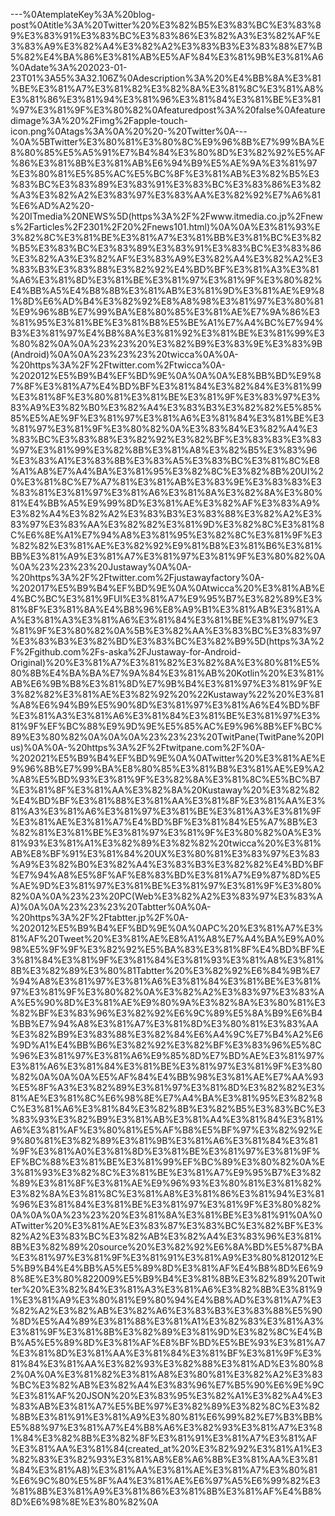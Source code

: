 ---%0AtemplateKey%3A%20blog-post%0Atitle%3A%20Twitter%20%E3%82%B5%E3%83%BC%E3%83%89%E3%83%91%E3%83%BC%E3%83%86%E3%82%A3%E3%82%AF%E3%83%A9%E3%82%A4%E3%82%A2%E3%83%B3%E3%83%88%E7%B5%82%E4%BA%86%E3%81%AB%E5%AF%84%E3%81%9B%E3%81%A6%0Adate%3A%202023-01-23T01%3A55%3A32.106Z%0Adescription%3A%20%E4%BB%8A%E3%81%BE%E3%81%A7%E3%81%82%E3%82%8A%E3%81%8C%E3%81%A8%E3%81%86%E3%81%94%E3%81%96%E3%81%84%E3%81%BE%E3%81%97%E3%81%9F%E3%80%82%0Afeaturedpost%3A%20false%0Afeaturedimage%3A%20%2Fimg%2Fapple-touch-icon.png%0Atags%3A%0A%20%20-%20Twitter%0A---%0A%5BTwitter%E3%80%81%E3%80%8C%E9%96%8B%E7%99%BA%E8%80%85%E5%A5%91%E7%B4%84%E3%80%8D%E3%82%92%E5%AF%86%E3%81%8B%E3%81%AB%E6%94%B9%E5%AE%9A%E3%81%97%E3%80%81%E5%85%AC%E5%BC%8F%E3%81%AB%E3%82%B5%E3%83%BC%E3%83%89%E3%83%91%E3%83%BC%E3%83%86%E3%82%A3%E3%82%A2%E3%83%97%E3%83%AA%E3%82%92%E7%A6%81%E6%AD%A2%20-%20ITmedia%20NEWS%5D(https%3A%2F%2Fwww.itmedia.co.jp%2Fnews%2Farticles%2F2301%2F20%2Fnews101.html)%0A%0A%E3%81%93%E3%82%8C%E3%81%BE%E3%81%A7%E3%81%BB%E3%81%BC%E3%82%B5%E3%83%BC%E3%83%89%E3%83%91%E3%83%BC%E3%83%86%E3%82%A3%E3%82%AF%E3%83%A9%E3%82%A4%E3%82%A2%E3%83%B3%E3%83%88%E3%82%92%E4%BD%BF%E3%81%A3%E3%81%A6%E3%81%8D%E3%81%BE%E3%81%97%E3%81%9F%E3%80%82%E4%BB%A5%E4%B8%8B%E3%81%AB%E3%81%9D%E3%81%AE%E9%81%8D%E6%AD%B4%E3%82%92%E8%A8%98%E3%81%97%E3%80%81%E9%96%8B%E7%99%BA%E8%80%85%E3%81%AE%E7%9A%86%E3%81%95%E3%81%BE%E3%81%B8%E5%BE%A1%E7%A4%BC%E7%94%B3%E3%81%97%E4%B8%8A%E3%81%92%E3%81%BE%E3%81%99%E3%80%82%0A%0A%23%23%20%E3%82%B9%E3%83%9E%E3%83%9B(Android)%0A%0A%23%23%23%20twicca%0A%0A-%20https%3A%2F%2Ftwitter.com%2Ftwicca%0A-%202012%E5%B9%B4%EF%BD%9E%0A%0A%0A%E8%BB%BD%E9%87%8F%E3%81%A7%E4%BD%BF%E3%81%84%E3%82%84%E3%81%99%E3%81%8F%E3%80%81%E3%81%BE%E3%81%9F%E3%83%97%E3%83%A9%E3%82%B0%E3%82%A4%E3%83%B3%E3%82%82%E5%85%85%E5%AE%9F%E3%81%97%E3%81%A6%E3%81%84%E3%81%BE%E3%81%97%E3%81%9F%E3%80%82%0A%E3%83%84%E3%82%A4%E3%83%BC%E3%83%88%E3%82%92%E3%82%BF%E3%83%83%E3%83%97%E3%81%99%E3%82%8B%E3%81%A8%E3%82%B5%E3%83%96%E3%83%A1%E3%83%8B%E3%83%A5%E3%83%BC%E3%81%8C%E8%A1%A8%E7%A4%BA%E3%81%95%E3%82%8C%E3%82%8B%20UI%20%E3%81%8C%E7%A7%81%E3%81%AB%E3%83%9E%E3%83%83%E3%83%81%E3%81%97%E3%81%A6%E3%81%8A%E3%82%8A%E3%80%81%E4%BB%A5%E9%99%8D%E3%81%AE%E3%82%AF%E3%83%A9%E3%82%A4%E3%82%A2%E3%83%B3%E3%83%88%E3%82%A2%E3%83%97%E3%83%AA%E3%82%82%E3%81%9D%E3%82%8C%E3%81%8C%E6%8E%A1%E7%94%A8%E3%81%95%E3%82%8C%E3%81%9F%E3%82%82%E3%81%AE%E3%82%92%E9%81%B8%E3%81%B6%E3%81%BB%E3%81%A9%E3%81%A7%E3%81%97%E3%81%9F%E3%80%82%0A%0A%23%23%23%20Justaway%0A%0A-%20https%3A%2F%2Ftwitter.com%2Fjustawayfactory%0A-%202017%E5%B9%B4%EF%BD%9E%0A%0Atwicca%20%E3%81%AB%E4%BC%BC%E3%81%9FUI%E3%81%A7%E9%95%B7%E3%82%89%E3%81%8F%E3%81%8A%E4%B8%96%E8%A9%B1%E3%81%AB%E3%81%AA%E3%81%A3%E3%81%A6%E3%81%84%E3%81%BE%E3%81%97%E3%81%9F%E3%80%82%0A%5B%E3%82%AA%E3%83%BC%E3%83%97%E3%83%B3%E3%82%BD%E3%83%BC%E3%82%B9%5D(https%3A%2F%2Fgithub.com%2Fs-aska%2FJustaway-for-Android-Original)%20%E3%81%A7%E3%81%82%E3%82%8A%E3%80%81%E5%80%8B%E4%BA%BA%E7%9A%84%E3%81%AB%20Kotlin%20%E3%81%AB%E6%9B%B8%E3%81%8D%E7%9B%B4%E3%81%97%E3%81%9F%E3%82%82%E3%81%AE%E3%82%92%20%22Kustaway%22%20%E3%81%A8%E6%94%B9%E5%90%8D%E3%81%97%E3%81%A6%E4%BD%BF%E3%81%A3%E3%81%A6%E3%81%84%E3%81%BE%E3%81%97%E3%81%9F%EF%BC%88%E9%9D%9E%E5%85%AC%E9%96%8B%EF%BC%89%E3%80%82%0A%0A%0A%23%23%23%20TwitPane(TwitPane%20Plus)%0A%0A-%20https%3A%2F%2Ftwitpane.com%2F%0A-%202021%E5%B9%B4%EF%BD%9E%0A%0ATwitter%20%E3%81%AE%E9%96%8B%E7%99%BA%E8%80%85%E3%81%B8%E3%81%AE%E9%A2%A8%E5%BD%93%E3%81%9F%E3%82%8A%E3%81%8C%E5%BC%B7%E3%81%8F%E3%81%AA%E3%82%8A%20Kustaway%20%E3%82%82%E4%BD%BF%E3%81%88%E3%81%AA%E3%81%8F%E3%81%AA%E3%81%A3%E3%81%A6%E3%81%97%E3%81%BE%E3%81%A3%E3%81%9F%E3%81%AE%E3%81%A7%E4%BD%BF%E3%81%84%E5%A7%8B%E3%82%81%E3%81%BE%E3%81%97%E3%81%9F%E3%80%82%0A%E3%81%93%E3%81%A1%E3%82%89%E3%82%82%20twicca%20%E3%81%AB%E8%BF%91%E3%81%84%20UX%E3%80%81%E3%83%97%E3%83%A9%E3%82%B0%E3%82%A4%E3%83%B3%E3%82%82%E4%BD%BF%E7%94%A8%E5%8F%AF%E8%83%BD%E3%81%A7%E9%87%8D%E5%AE%9D%E3%81%97%E3%81%BE%E3%81%97%E3%81%9F%E3%80%82%0A%0A%23%23%20PC(Web%E3%82%A2%E3%83%97%E3%83%AA)%0A%0A%23%23%23%20Tabtter%0A%0A-%20https%3A%2F%2Ftabtter.jp%2F%0A-%202012%E5%B9%B4%EF%BD%9E%0A%0APC%20%E3%81%A7%E3%81%AF%20Tweet%20%E3%81%AE%E8%A1%A8%E7%A4%BA%E9%A0%98%E5%9F%9F%E3%82%92%E5%BA%83%E3%81%8F%E4%BD%BF%E3%81%84%E3%81%9F%E3%81%84%E3%81%93%E3%81%A8%E3%81%8B%E3%82%89%E3%80%81Tabtter%20%E3%82%92%E6%84%9B%E7%94%A8%E3%81%97%E3%81%A6%E3%81%84%E3%81%BE%E3%81%97%E3%81%9F%E3%80%82%0A%E3%82%A2%E3%83%97%E3%83%AA%E5%90%8D%E3%81%AE%E9%80%9A%E3%82%8A%E3%80%81%E3%82%BF%E3%83%96%E3%82%92%E6%9C%89%E5%8A%B9%E6%B4%BB%E7%94%A8%E3%81%A7%E3%81%8D%E3%80%81%E3%83%AA%E3%82%B9%E3%83%88%E3%82%84%E6%A4%9C%E7%B4%A2%E6%9D%A1%E4%BB%B6%E3%82%92%E3%82%BF%E3%83%96%E5%8C%96%E3%81%97%E3%81%A6%E9%85%8D%E7%BD%AE%E3%81%97%E3%81%A6%E3%81%84%E3%81%BE%E3%81%97%E3%81%9F%E3%80%82%0A%0A%0A%E5%AF%84%E4%BB%98%E3%81%AE%E7%AA%93%E5%8F%A3%E3%82%89%E3%81%97%E3%81%8D%E3%82%82%E3%81%AE%E3%81%8C%E6%98%8E%E7%A4%BA%E3%81%95%E3%82%8C%E3%81%A6%E3%81%84%E3%82%8B%E3%82%B5%E3%83%BC%E3%83%93%E3%82%B9%E3%81%AB%E3%81%A4%E3%81%84%E3%81%A6%E3%81%AF%E3%80%81%E5%AF%B8%E5%BF%97%E3%82%92%E9%80%81%E3%82%89%E3%81%9B%E3%81%A6%E3%81%84%E3%81%9F%E3%81%A0%E3%81%8D%E3%81%BE%E3%81%97%E3%81%9F%EF%BC%88%E3%81%BE%E3%81%99%EF%BC%89%E3%80%82%0A%E3%81%93%E3%82%8C%E3%81%BE%E3%81%A7%E9%95%B7%E3%82%89%E3%81%8F%E3%81%AE%E9%96%93%E3%80%81%E3%81%82%E3%82%8A%E3%81%8C%E3%81%A8%E3%81%86%E3%81%94%E3%81%96%E3%81%84%E3%81%BE%E3%81%97%E3%81%9F%E3%80%82%0A%0A%0A%23%23%20%E3%81%8A%E3%81%BE%E3%81%91%0A%0ATwitter%20%E3%81%AE%E3%83%87%E3%83%BC%E3%82%BF%E3%82%A2%E3%83%BC%E3%82%AB%E3%82%A4%E3%83%96%E3%81%8B%E3%82%89%20source%20%E3%82%92%E6%8A%BD%E5%87%BA%E3%81%97%E3%81%9F%E3%81%91%E3%81%A9%E3%80%812012%E5%B9%B4%E4%BB%A5%E5%89%8D%E3%81%AF%E4%B8%8D%E6%98%8E%E3%80%822009%E5%B9%B4%E3%81%8B%E3%82%89%20Twitter%20%E3%82%84%E3%81%A3%E3%81%A6%E3%82%8B%E3%81%91%E3%81%A9%E3%80%81%E9%80%94%E4%B8%AD%E3%81%A7%E3%82%A2%E3%82%AB%E3%82%A6%E3%83%B3%E3%83%88%E5%90%8D%E5%A4%89%E3%81%88%E3%81%A1%E3%82%83%E3%81%A3%E3%81%9F%E3%81%8B%E3%82%89%E3%81%9D%E3%82%8C%E4%BB%A5%E5%89%8D%E3%81%AF%E8%BF%BD%E5%BE%93%E3%81%A7%E3%81%8D%E3%81%AA%E3%81%84%E3%81%BF%E3%81%9F%E3%81%84%E3%81%AA%E3%82%93%E3%82%88%E3%81%AD%E3%80%82%0A%0A%E3%81%82%E3%81%A8%E3%80%81%E3%82%A2%E3%83%BC%E3%82%AB%E3%82%A4%E3%83%96%E7%B5%90%E6%9E%9C%E3%81%AF%20JSON%20%E3%83%95%E3%82%A1%E3%82%A4%E3%83%AB%E3%81%A7%E5%BE%97%E3%82%89%E3%82%8C%E3%82%8B%E3%81%91%E3%81%A9%E3%80%81%E6%99%82%E7%B3%BB%E5%88%97%E3%81%A7%E4%B8%A6%E3%82%93%E3%81%A7%E3%81%84%E3%82%8B%E3%82%8F%E3%81%91%E3%81%A7%E3%81%AF%E3%81%AA%E3%81%84(created_at%20%E3%82%92%E3%81%A1%E3%82%83%E3%82%93%E3%81%A8%E8%A6%8B%E3%81%AA%E3%81%84%E3%81%A8)%E3%81%AA%E3%81%AE%E3%81%A7%E3%80%81%E6%9C%80%E5%8F%A4%E3%81%AE%E6%97%A5%E6%99%82%E3%81%8B%E3%81%A9%E3%81%86%E3%81%8B%E3%81%AF%E4%B8%8D%E6%98%8E%E3%80%82%0A